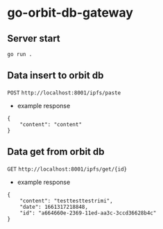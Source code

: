 # go-orbit-db-gateway

## Server start

```
go run .
```

## Data insert to orbit db

`POST` `http://localhost:8001/ipfs/paste`

- example response

```
{
    "content": "content"
}
```

## Data get from orbit db

`GET` `http://localhost:8001/ipfs/get/{id}`

- example response

```
{
    "content": "testtesttestrimi",
    "date": 1661317218848,
    "id": "a664660e-2369-11ed-aa3c-3ccd36628b4c"
}
```
